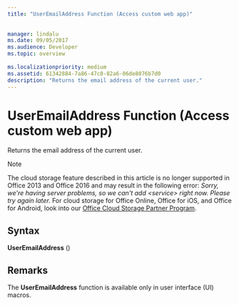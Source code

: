 ```yaml
---
title: "UserEmailAddress Function (Access custom web app)"
 
 
manager: lindalu
ms.date: 09/05/2017
ms.audience: Developer
ms.topic: overview
  
ms.localizationpriority: medium
ms.assetid: 61342884-7a86-47c0-82a6-06de8076b7d0
description: "Returns the email address of the current user."
---
```


# UserEmailAddress Function (Access custom web app)

Returns the email address of the current user.
  
> [!NOTE]
> The cloud storage feature described in this article is no longer supported in Office 2013 and Office 2016 and may result in the following error:
> *Sorry, we're having server problems, so we can't add \<service\> right now. Please try again later.*
> For cloud storage for Office Online, Office for iOS, and Office for Android, look into our [Office Cloud Storage Partner Program](/microsoft-365/cloud-storage-partner-program/).
  
## Syntax

 **UserEmailAddress** ()
  
## Remarks

The **UserEmailAddress** function is available only in user interface (UI) macros.
  